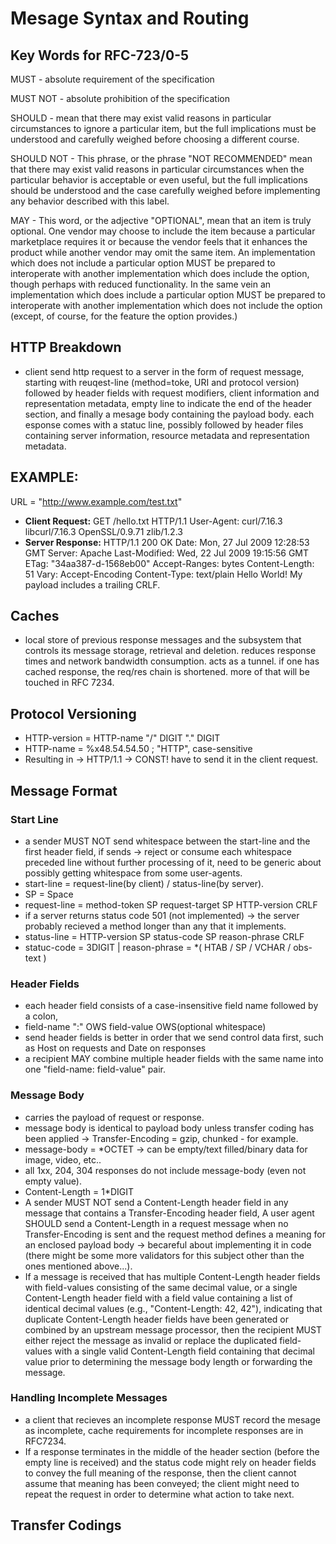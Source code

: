 # Mesage Syntax and Routing

## Key Words for RFC-723/0-5

MUST - absolute requirement of the specification

MUST NOT - absolute prohibition of the specification

SHOULD - mean that there
         may exist valid reasons in particular circumstances to ignore a
         particular item, but the full implications must be understood and
         carefully weighed before choosing a different course.

SHOULD NOT - This phrase, or the phrase "NOT RECOMMENDED" mean that
             there may exist valid reasons in particular circumstances when the
             particular behavior is acceptable or even useful, but the full
             implications should be understood and the case carefully weighed
             before implementing any behavior described with this label.

MAY - This word, or the adjective "OPTIONAL", mean that an item is
             truly optional. One vendor may choose to include the item because a
             particular marketplace requires it or because the vendor feels that
             it enhances the product while another vendor may omit the same item.
             An implementation which does not include a particular option MUST be
             prepared to interoperate with another implementation which does
             include the option, though perhaps with reduced functionality. In the
             same vein an implementation which does include a particular option
             MUST be prepared to interoperate with another implementation which
             does not include the option (except, of course, for the feature the
             option provides.)

## HTTP Breakdown
* client send http request to a server in the form of request message, starting with reuqest-line (method=toke, URI and protocol version)
followed by header fields with request modifiers, client information and representation metadata, empty line to indicate the end of the header section, and finally a mesage body containing the payload body.
each esponse comes with a statuc line, possibly followed by header files containing server information, resource metadata and representation metadata.

## EXAMPLE:
URL = "http://www.example.com/test.txt"
* **Client Request:**
GET /hello.txt HTTP/1.1
User-Agent: curl/7.16.3 libcurl/7.16.3 OpenSSL/0.9.71 zlib/1.2.3
* **Server Response:**
HTTP/1.1 200 OK
Date: Mon, 27 Jul 2009 12:28:53 GMT
Server: Apache
Last-Modified: Wed, 22 Jul 2009 19:15:56 GMT
ETag: "34aa387-d-1568eb00"
Accept-Ranges: bytes
Content-Length: 51
Vary: Accept-Encoding
Content-Type: text/plain
Hello World! My payload includes a trailing CRLF.

## Caches
* local store of previous response messages and the subsystem that controls its message storage, retrieval and deletion.
reduces response times and network bandwidth consumption.
acts as a tunnel.
if one has cached response, the req/res chain is shortened.
more of that will be touched in RFC 7234.

## Protocol Versioning
* HTTP-version = HTTP-name "/" DIGIT "." DIGIT
* HTTP-name = %x48.54.54.50 ; "HTTP", case-sensitive
* Resulting in -> HTTP/1.1 -> CONST!
have to send it in the client request.

## Message Format

### Start Line
* a sender MUST NOT send whitespace between the start-line and the first header field, if sends -> reject or consume each whitespace preceded line without further processing of it, need to be generic about possibly getting whitespace from some user-agents.
* start-line = request-line(by client) / status-line(by server).
* SP = Space
* request-line = method-token SP request-target SP HTTP-version CRLF
* if a server returns status code 501 (not implemented) -> the server probably recieved a method longer than any that it implements.
* status-line = HTTP-version SP status-code SP reason-phrase CRLF
* statuc-code = 3DIGIT | reason-phrase  = *( HTAB / SP / VCHAR / obs-text )

### Header Fields
*  each header field consists of a case-insensitive field name followed by a colon,
* field-name ":" OWS field-value OWS(optional whitespace)
* send header fields is better in order that we send control data first, such as Host on requests and Date on responses
* a recipient MAY combine multiple header fields with the same name into one "field-name: field-value" pair.

### Message Body
* carries the payload of request or response.
* message body is identical to payload body unless transfer coding has been applied -> Transfer-Encoding = gzip, chunked - for example.
* message-body = *OCTET -> can be empty/text filled/binary data for image, video, etc..
* all 1xx, 204, 304 responses do not include message-body (even not empty value).
* Content-Length = 1*DIGIT
* A sender MUST NOT send a Content-Length header field in any message that contains a Transfer-Encoding header field, A user agent SHOULD send a Content-Length in a request message when no Transfer-Encoding is sent and the request method defines a meaning for an enclosed payload body -> becareful about implementing it in code (there might be some more validators for this subject other than the ones mentioned above...).
* If a message is received that has multiple Content-Length header fields with field-values consisting of the same decimal value, or a single Content-Length header field with a field value containing a list of identical decimal values (e.g., "Content-Length: 42, 42"), indicating that duplicate Content-Length header fields have been generated or combined by an upstream message processor, then the recipient MUST either reject the message as invalid or replace the duplicated field-values with a single valid Content-Length field containing that decimal value prior to determining the message body length or forwarding the message.

### Handling Incomplete Messages
* a client that recieves an incomplete response MUST record the mesage as incomplete, cache requirements for incomplete responses are in RFC7234.
* If a response terminates in the middle of the header section (before the empty line is received) and the status code might rely on header fields to convey the full meaning of the response, then the client cannot assume that meaning has been conveyed; the client might need to repeat the request in order to determine what action to take next.

## Transfer Codings